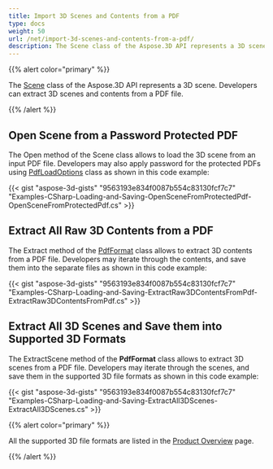 ```yaml
---
title: Import 3D Scenes and Contents from a PDF
type: docs
weight: 50
url: /net/import-3d-scenes-and-contents-from-a-pdf/
description: The Scene class of the Aspose.3D API represents a 3D scene. Developers can extract 3D scenes and contents from a PDF file.
---
```


{{% alert color="primary" %}}

The [Scene](https://reference.aspose.com/3d/net/aspose.threed/scene) class of the Aspose.3D API represents a 3D scene. Developers can extract 3D scenes and contents from a PDF file.

{{% /alert %}}
## **Open Scene from a Password Protected PDF**
The Open method of the Scene class allows to load the 3D scene from an input PDF file. Developers may also apply password for the protected PDFs using [PdfLoadOptions](https://reference.aspose.com/3d/net/aspose.threed.formats/pdfloadoptions) class as shown in this code example:

{{< gist "aspose-3d-gists" "9563193e834f0087b554c83130fcf7c7" "Examples-CSharp-Loading-and-Saving-OpenSceneFromProtectedPdf-OpenSceneFromProtectedPdf.cs" >}}
## **Extract All Raw 3D Contents from a PDF**
The Extract method of the [PdfFormat](https://reference.aspose.com/3d/net/aspose.threed.formats/pdfformat) class allows to extract 3D contents from a PDF file. Developers may iterate through the contents, and save them into the separate files as shown in this code example:

{{< gist "aspose-3d-gists" "9563193e834f0087b554c83130fcf7c7" "Examples-CSharp-Loading-and-Saving-ExtractRaw3DContentsFromPdf-ExtractRaw3DContentsFromPdf.cs" >}}
## **Extract All 3D Scenes and Save them into Supported 3D Formats**
The ExtractScene method of the **PdfFormat** class allows to extract 3D scenes from a PDF file. Developers may iterate through the scenes, and save them in the supported 3D file formats as shown in this code example:

{{< gist "aspose-3d-gists" "9563193e834f0087b554c83130fcf7c7" "Examples-CSharp-Loading-and-Saving-ExtractAll3DScenes-ExtractAll3DScenes.cs" >}}

{{% alert color="primary" %}}

All the supported 3D file formats are listed in the [Product Overview](/3d/net/product-overview/) page.

{{% /alert %}}
